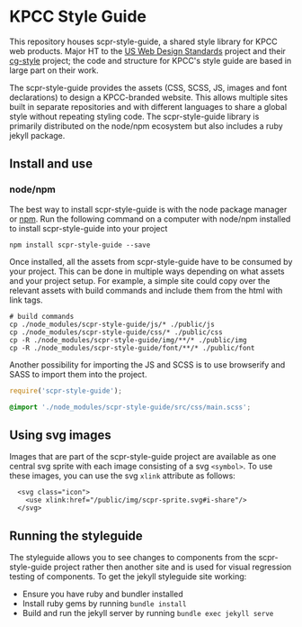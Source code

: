 # KPCC Style Guide
This repository houses scpr-style-guide, a shared style library for KPCC web products. Major HT to the [US Web Design Standards](https://github.com/18F/web-design-standards) project and their [cg-style](https://github.com/18F/cg-style) project; the code and structure for KPCC's style guide are based in large part on their work.

The scpr-style-guide provides the assets (CSS, SCSS, JS, images and font declarations) to design a KPCC-branded website. This allows multiple sites built in separate repositories and with different languages to share a global style without repeating styling code. The scpr-style-guide library is primarily distributed on the node/npm ecosystem but also includes a ruby jekyll package.

## Install and use
### node/npm
The best way to install scpr-style-guide is with the node package manager or [npm](https://www.npmjs.com/). Run the following command on a computer with node/npm installed to install scpr-style-guide into your project

```
npm install scpr-style-guide --save
```

Once installed, all the assets from scpr-style-guide have to be consumed by your project. This can be done in multiple ways depending on what assets and your project setup. For example, a simple site could copy over the relevant assets with build commands and include them from the html with link tags. 

```
# build commands
cp ./node_modules/scpr-style-guide/js/* ./public/js
cp ./node_modules/scpr-style-guide/css/* ./public/css
cp -R ./node_modules/scpr-style-guide/img/**/* ./public/img
cp -R ./node_modules/scpr-style-guide/font/**/* ./public/font
```

Another possibility for importing the JS and SCSS is to use browserify and SASS to import them into the project.

```js
require('scpr-style-guide');
```

```css
@import './node_modules/scpr-style-guide/src/css/main.scss';
```

## Using svg images
Images that are part of the scpr-style-guide project are available as one central svg sprite with each image consisting of a svg `<symbol>`. To use these images, you can use the svg `xlink` attribute as follows:
```
  <svg class="icon">
    <use xlink:href="/public/img/scpr-sprite.svg#i-share"/>
  </svg>
```

## Running the styleguide
The styleguide allows you to see changes to components from the scpr-style-guide project rather then another site and is used for visual regression testing of components. To get the jekyll styleguide site working:

- Ensure you have ruby and bundler installed
- Install ruby gems by running `bundle install`
- Build and run the jekyll server by running `bundle exec jekyll serve`

